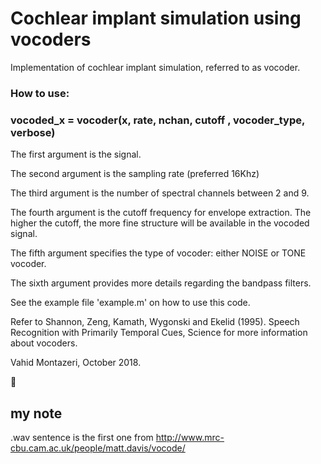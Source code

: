 # Cochlear implant simulation using vocoders 

Implementation of cochlear implant simulation, referred to as vocoder.

### How to use:

### vocoded_x = vocoder(x, rate, nchan, cutoff , vocoder_type, verbose)

The first argument is the signal.

The second argument is the sampling rate (preferred 16Khz)

The third argument is the number of spectral channels between 2 and 9.

The fourth argument is the cutoff frequency for envelope extraction. The higher the cutoff, the more fine structure will be available in the vocoded signal.

The fifth argument specifies the type of vocoder: either NOISE or TONE vocoder.

The sixth argument provides more details regarding the bandpass filters.

See the example file 'example.m' on how to use this code.

Refer to Shannon, Zeng, Kamath, Wygonski and Ekelid (1995). Speech Recognition with Primarily Temporal Cues, Science for more information about vocoders. 

Vahid Montazeri, October 2018.

:slightly_smiling_face:

## my note 

.wav sentence is the first one from http://www.mrc-cbu.cam.ac.uk/people/matt.davis/vocode/

